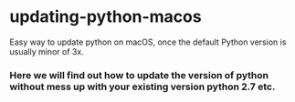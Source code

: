 # updating-python-macos
Easy way to update python on macOS, once the default Python version is usually minor of 3x.

### Here we will find out how to update the version of python without mess up with your existing version python 2.7 etc.
